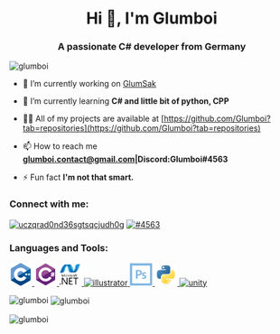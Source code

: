 <h1 align="center">Hi 👋, I'm Glumboi</h1>
<h3 align="center">A passionate C# developer from Germany</h3>

<p align="left"> <img src="https://komarev.com/ghpvc/?username=glumboi&label=Profile%20views&color=0e75b6&style=flat" alt="glumboi" /> </p>

- 🔭 I’m currently working on [GlumSak](https://github.com/Glumboi/GlumSak)

- 🌱 I’m currently learning **C# and little bit of python, CPP**

- 👨‍💻 All of my projects are available at [https://github.com/Glumboi?tab=repositories](https://github.com/Glumboi?tab=repositories)

- 📫 How to reach me **glumboi.contact@gmail.com|Discord:Glumboi#4563**

- ⚡ Fun fact **I'm not that smart.**

<h3 align="left">Connect with me:</h3>
<p align="left">
<a href="https://www.youtube.com/c/uczqrad0nd36sgtsqcjudh0g" target="blank"><img align="center" src="https://raw.githubusercontent.com/rahuldkjain/github-profile-readme-generator/master/src/images/icons/Social/youtube.svg" alt="uczqrad0nd36sgtsqcjudh0g" height="30" width="40" /></a>
<a href="https://discord.gg/#4563" target="blank"><img align="center" src="https://raw.githubusercontent.com/rahuldkjain/github-profile-readme-generator/master/src/images/icons/Social/discord.svg" alt="#4563" height="30" width="40" /></a>
</p>

<h3 align="left">Languages and Tools:</h3>
<p align="left"> <a href="https://www.w3schools.com/cpp/" target="_blank" rel="noreferrer"> <img src="https://raw.githubusercontent.com/devicons/devicon/master/icons/cplusplus/cplusplus-original.svg" alt="cplusplus" width="40" height="40"/> </a> <a href="https://www.w3schools.com/cs/" target="_blank" rel="noreferrer"> <img src="https://raw.githubusercontent.com/devicons/devicon/master/icons/csharp/csharp-original.svg" alt="csharp" width="40" height="40"/> </a> <a href="https://dotnet.microsoft.com/" target="_blank" rel="noreferrer"> <img src="https://raw.githubusercontent.com/devicons/devicon/master/icons/dot-net/dot-net-original-wordmark.svg" alt="dotnet" width="40" height="40"/> </a> <a href="https://www.adobe.com/in/products/illustrator.html" target="_blank" rel="noreferrer"> <img src="https://www.vectorlogo.zone/logos/adobe_illustrator/adobe_illustrator-icon.svg" alt="illustrator" width="40" height="40"/> </a> <a href="https://www.photoshop.com/en" target="_blank" rel="noreferrer"> <img src="https://raw.githubusercontent.com/devicons/devicon/master/icons/photoshop/photoshop-line.svg" alt="photoshop" width="40" height="40"/> </a> <a href="https://www.python.org" target="_blank" rel="noreferrer"> <img src="https://raw.githubusercontent.com/devicons/devicon/master/icons/python/python-original.svg" alt="python" width="40" height="40"/> </a> <a href="https://unity.com/" target="_blank" rel="noreferrer"> <img src="https://www.vectorlogo.zone/logos/unity3d/unity3d-icon.svg" alt="unity" width="40" height="40"/> </a> </p>

<p><img align="left" src="https://github-readme-stats.vercel.app/api/top-langs?username=glumboi&show_icons=true&locale=en&layout=compact" alt="glumboi" /></p>

<p>&nbsp;<img align="center" src="https://github-readme-stats.vercel.app/api?username=glumboi&show_icons=true&locale=en" alt="glumboi" /></p>

<p><img align="center" src="https://github-readme-streak-stats.herokuapp.com/?user=glumboi&" alt="glumboi" /></p>

